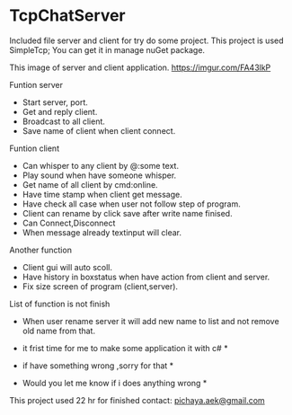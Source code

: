 # TcpChatServer
Included file server and client for try do some project. 
This project is used SimpleTcp;
You can get it in manage nuGet package.

This image of server and client application.
https://imgur.com/FA43lkP

Funtion server
  - Start server, port.
  - Get and reply client.
  - Broadcast to all client.
  - Save name of client when client connect.
  
Funtion client 
  - Can whisper to any client by @<name>:some text.
  - Play sound when have someone whisper.
  - Get name of all client by cmd:online.
  - Have time stamp when client get message.
  - Have check all case when user not follow step of program.
  - Client can rename by click save after write name finised.
  - Can Connect,Disconnect
  - When message already textinput will clear.
 
 Another function
 - Client gui will auto scoll.
 - Have history in boxstatus when have action from client and server.
 - Fix size screen of program (client,server).

List of function is not finish
  - When user rename server it will add new name to list and not remove old name from that.

  - it frist time for me to make some application it with c# *
  - if have something wrong ,sorry for that *
  - Would you let me know if i does anything wrong *

  This project used 22 hr for finished
  contact: pichaya.aek@gmail.com
